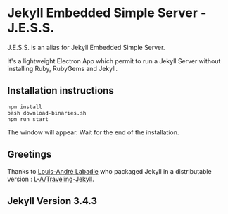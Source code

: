 # Jekyll Embedded Simple Server - J.E.S.S.

J.E.S.S. is an alias for Jekyll Embedded Simple Server.

It's a lightweight Electron App which permit to run a Jekyll Server without installing Ruby, RubyGems and Jekyll.

## Installation instructions

```
npm install
bash download-binaries.sh
npm run start
```
The window will appear. Wait for the end of the installation.


## Greetings

Thanks to [Louis-André Labadie](https://github.com/L-A) who packaged Jekyll in a distributable version : [L-A/Traveling-Jekyll](https://github.com/L-A/Traveling-Jekyll).

## Jekyll Version 3.4.3
